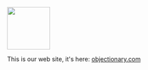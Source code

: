 <img src="https://www.yegor256.com/images/books/elegant-objects/cactus.svg" height="100px" />

This is our web site, it's here: [objectionary.com](https://www.objectionary.com)
